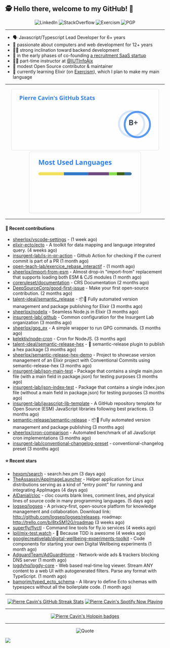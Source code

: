 <h2 style="display:inline" align="center">🕵️ Hello there, welcome to my GitHub! 👋</h2>
<br />
<p align="center">
    <a href="https://links.sherlox.io/github-linkedin" target="_blank" style="text-decoration: none;">
        <img src="https://img.shields.io/badge/LinkedIn-0077b5?style=flat-square&logo=linkedin" alt="LinkedIn">
    </a>
    <a href="https://links.sherlox.io/github-stackoverflow" target="_blank" style="text-decoration: none;">
        <img src="https://img.shields.io/badge/StackOverflow-9a9c9f?style=flat-square&logo=StackOverflow" alt="StackOverflow">
    </a>
    <a href="https://links.sherlox.io/github-exercism" target="_blank" style="text-decoration: none;">
        <img src="https://img.shields.io/badge/Exercism-7600fe?style=flat-square&logo=Exercism" alt="Exercism">
    </a>
    <a href="https://pgp.mit.edu/pks/lookup?op=get&search=0x48D089FE8FC01A4E7E88EE9611567DFABCB9256E" target="_blank" style="text-decoration: none;">
        <img src="https://img.shields.io/badge/pgp-0x11567DFABCB9256E-313131?style=flat&labelColor=313131&color=313131" alt="PGP">
    </a>
</p>

---

<ul>
    <li>🗣 Javascript/Typescript Lead Developer for 6+ years</li>
    <li>👴 passionate about computers and web development for 12+ years</li>
    <li>🧑‍💻 strong inclination toward backend development</li>
    <li>👷 in the early phases of co-founding <a href="https://links.sherlox.io/github-talentideal">a recruitment SaaS startup</a></li>
    <li>🧑‍🏫 part-time instructor at <a href="https://github.com/IUTInfoAix">@IUTInfoAix</a></li>
    <li>🫶 modest Open Source contributor & maintainer</li>
    <li>💜 currently learning Elixir (on <a href="https://links.sherlox.io/github-exercism-elixir-track">Exercism</a>), which I plan to make my main language</li>
</ul>

---

<div align="center">
  <a href="https://github-readme-stats.sherlox.io" style="display: inline-block;">
    <img src="assets/stats.svg" alt="Pierre Cavin's Github stats" height="195px" />
  </a>
  
  <a href="https://github-readme-stats.sherlox.io" style="display: inline-block;">
    <img src="assets/top-langs.svg" alt="Pierre Cavin's Most used languages" height="195px" />
  </a>
</div>

---

#### 🫶 Recent contributions

- [sheerlox/vscode-settings](https://github.com/sheerlox/vscode-settings) -  (1 week ago)
- [elixir-ecto/ecto](https://github.com/elixir-ecto/ecto) - A toolkit for data mapping and language integrated query. (4 weeks ago)
- [insurgent-lab/is-in-pr-action](https://github.com/insurgent-lab/is-in-pr-action) - Github Action for checking if the current commit is part of a PR (1 month ago)
- [open-teach-lab/exercice_rebase_interactif](https://github.com/open-teach-lab/exercice_rebase_interactif) -  (1 month ago)
- [sheerlox/import-from-esm](https://github.com/sheerlox/import-from-esm) - Almost drop-in &#34;import-from&#34; replacement that supports loading both ESM &amp; CJS modules (1 month ago)
- [coreruleset/documentation](https://github.com/coreruleset/documentation) - CRS Documentation (2 months ago)
- [DeepSourceCorp/good-first-issue](https://github.com/DeepSourceCorp/good-first-issue) - Make your first open-source contribution. (2 months ago)
- [talent-ideal/semantic_release](https://github.com/talent-ideal/semantic_release) - 📦🚀 Fully automated version management and package publishing for Elixir (3 months ago)
- [sheerlox/nodelix](https://github.com/sheerlox/nodelix) - Seamless Node.js in Elixir (3 months ago)
- [insurgent-lab/.github](https://github.com/insurgent-lab/.github) - Common configuration for the Insurgent Lab organization (3 months ago)
- [sheerlox/gpg_ex](https://github.com/sheerlox/gpg_ex) - A simple wrapper to run GPG commands. (3 months ago)
- [kelektiv/node-cron](https://github.com/kelektiv/node-cron) - Cron for NodeJS. (3 months ago)
- [talent-ideal/semantic-release-hex](https://github.com/talent-ideal/semantic-release-hex) - 🚢 semantic-release plugin to publish a hex package (3 months ago)
- [sheerlox/semantic-release-hex-demo](https://github.com/sheerlox/semantic-release-hex-demo) - Project to showcase version management of an Elixir project with Conventional Commits using semantic-release-hex (3 months ago)
- [insurgent-lab/json-main-test](https://github.com/insurgent-lab/json-main-test) - Package that contains a single main.json file (with a main field in package.json) for testing purposes (3 months ago)
- [insurgent-lab/json-index-test](https://github.com/insurgent-lab/json-index-test) - Package that contains a single index.json file (without a main field in package.json) for testing purposes (3 months ago)
- [insurgent-lab/javascript-lib-template](https://github.com/insurgent-lab/javascript-lib-template) - A GitHub repository template for Open Source (ESM) JavaScript libraries following best practices. (3 months ago)
- [semantic-release/semantic-release](https://github.com/semantic-release/semantic-release) - :package::rocket: Fully automated version management and package publishing (3 months ago)
- [sheerlox/cron-comparison](https://github.com/sheerlox/cron-comparison) - Automated benchmark of all JavaScript cron implementations (3 months ago)
- [insurgent-lab/conventional-changelog-preset](https://github.com/insurgent-lab/conventional-changelog-preset) - conventional-changelog preset (3 months ago)

#### ⭐ Recent stars

- [hexpm/search](https://github.com/hexpm/search) - search.hex.pm (3 days ago)
- [TheAssassin/AppImageLauncher](https://github.com/TheAssassin/AppImageLauncher) - Helper application for Linux distributions serving as a kind of &#34;entry point&#34; for running and integrating AppImages (4 days ago)
- [AlDanial/cloc](https://github.com/AlDanial/cloc) - cloc counts blank lines, comment lines, and physical lines of source code in many programming languages. (5 days ago)
- [logseq/logseq](https://github.com/logseq/logseq) - A privacy-first, open-source platform for knowledge management and collaboration. Download link:  http://github.com/logseq/logseq/releases. roadmap: http://trello.com/b/8txSM12G/roadmap (3 weeks ago)
- [superfly/flyctl](https://github.com/superfly/flyctl) - Command line tools for fly.io services (4 weeks ago)
- [lpil/mix-test.watch](https://github.com/lpil/mix-test.watch) - 🎠   Because TDD is awesome (4 weeks ago)
- [googlecreativelab/digital-wellbeing-experiments-toolkit](https://github.com/googlecreativelab/digital-wellbeing-experiments-toolkit) - Code components for starting your own Digital Wellbeing experiments (1 month ago)
- [AdguardTeam/AdGuardHome](https://github.com/AdguardTeam/AdGuardHome) - Network-wide ads &amp; trackers blocking DNS server (1 month ago)
- [logdyhq/logdy-core](https://github.com/logdyhq/logdy-core) - Web based real-time log viewer. Stream ANY content to a web UI with autogenerated filters. Parse any format with TypeScript. (1 month ago)
- [bamorim/typed_ecto_schema](https://github.com/bamorim/typed_ecto_schema) - A library to define Ecto schemas with typespecs without all the boilerplate code. (1 month ago)

---

<div align="center">
  <a href="https://github-readme-streak-stats.herokuapp.com" style="display: inline-block;">
    <img src="https://github-readme-streak-stats.sherlox.io/?user=sheerlox&theme=default&mode=weekly&disable_animations=true" alt="Pierre Cavin's GitHub Streak Stats" height="247px" />
  </a>

  <a href="https://links.sherlox.io/github-spotify" style="display: inline-block;">
    <img src="https://spotify-github-profile.vercel.app/api/view?uid=6ridtm5cbc0y9bf5qmtqpoupv&cover_image=true&theme=default&show_offline=false&background_color=121212&interchange=true&bar_color_cover=true" alt="Pierre Cavin's Spotify Now Playing" height="240px" />
  </a>
</div>

---

<div align="center">
  <a href="https://holopin.io/@sheerlox" style="display: inline-block;">
    <img src="https://holopin.me/sheerlox" alt="Pierre Cavin's Holopin badges" height="253px" />
  </a>
</div>

---

<p align="center">
    <a href="https://github.com/piyushsuthar/github-readme-quotes" target="_blank" style="text-decoration: none;">
        <img src="https://quotes-github-readme.vercel.app/api?type=horizontal&quote=Inaction%20will%20cause%20a%20man%20to%20sink%20into%20the%20slough%20of%20despond%20and%20vanish%20without%20a%20trace.&author=Farley%20Mowat" alt="Quote">
    </a>
</p>

![](https://hit.yhype.me/github/profile?user_id=11234273)
